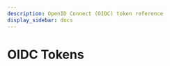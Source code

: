 ```yaml
---
description: OpenID Connect (OIDC) token reference
display_sidebar: docs
---
```


# OIDC Tokens








<FeatureNotAvailable/>
